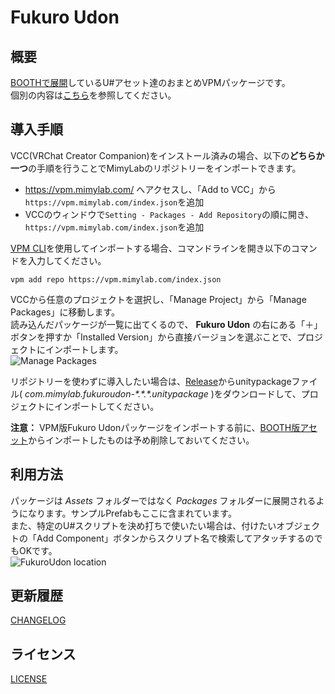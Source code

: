 # Fukuro Udon

## 概要

[BOOTHで展開](https://mimyquality.booth.pm/item_lists/rdaT1p1m)しているU#アセット達のおまとめVPMパッケージです。  
個別の内容は[こちら](https://github.com/mimyquality/FukuroUdon/wiki)を参照してください。

## 導入手順

VCC(VRChat Creator Companion)をインストール済みの場合、以下の**どちらか一つ**の手順を行うことでMimyLabのリポジトリーをインポートできます。

- https://vpm.mimylab.com/ へアクセスし、「Add to VCC」から`https://vpm.mimylab.com/index.json`を追加
- VCCのウィンドウで`Setting - Packages - Add Repository`の順に開き、`https://vpm.mimylab.com/index.json`を追加


[VPM CLI](https://vcc.docs.vrchat.com/vpm/cli/)を使用してインポートする場合、コマンドラインを開き以下のコマンドを入力してください。

```
vpm add repo https://vpm.mimylab.com/index.json
```


VCCから任意のプロジェクトを選択し、「Manage Project」から「Manage Packages」に移動します。  
読み込んだパッケージが一覧に出てくるので、 **Fukuro Udon** の右にある「＋」ボタンを押すか「Installed Version」から直接バージョンを選ぶことで、プロジェクトにインポートします。  
![Manage Packages](Website/image/vcc_userpackages_add.png)


リポジトリーを使わずに導入したい場合は、[Release](https://github.com/mimyquality/FukuroUdon/releases)からunitypackageファイル( *com.mimylab.fukuroudon-\*.\*.\*.unitypackage* )をダウンロードして、プロジェクトにインポートしてください。  

**注意：** VPM版Fukuro Udonパッケージをインポートする前に、[BOOTH版アセット](https://mimyquality.booth.pm/item_lists/rdaT1p1m)からインポートしたものは予め削除しておいてください。

## 利用方法

パッケージは *Assets* フォルダーではなく *Packages* フォルダーに展開されるようになります。サンプルPrefabもここに含まれています。  
また、特定のU#スクリプトを決め打ちで使いたい場合は、付けたいオブジェクトの「Add Component」ボタンからスクリプト名で検索してアタッチするのでもOKです。  
![FukuroUdon location](Website/image/fukuroudon_location.png)

## 更新履歴

[CHANGELOG](Packages/com.mimylab.fukuroudon/CHANGELOG.md)

## ライセンス

[LICENSE](Packages/com.mimylab.fukuroudon/LICENSE.md)

